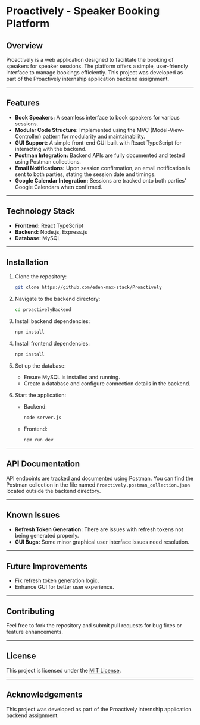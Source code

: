 # Proactively - Speaker Booking Platform

## Overview

Proactively is a web application designed to facilitate the booking of speakers for speaker sessions. The platform offers a simple, user-friendly interface to manage bookings efficiently. This project was developed as part of the Proactively internship application backend assignment.

---

## Features

- **Book Speakers:** A seamless interface to book speakers for various sessions.
- **Modular Code Structure:** Implemented using the MVC (Model-View-Controller) pattern for modularity and maintainability.
- **GUI Support:** A simple front-end GUI built with React TypeScript for interacting with the backend.
- **Postman Integration:** Backend APIs are fully documented and tested using Postman collections.
- **Email Notifications:** Upon session confirmation, an email notification is sent to both parties, stating the session date and timings.
- **Google Calendar Integration:** Sessions are tracked onto both parties' Google Calendars when confirmed.

---

## Technology Stack

- **Frontend:** React TypeScript
- **Backend:** Node.js, Express.js
- **Database:** MySQL

---

## Installation

1. Clone the repository:

   ```bash
   git clone https://github.com/eden-max-stack/Proactively
   ```

2. Navigate to the backend directory:

   ```bash
   cd proactivelyBackend
   ```

3. Install backend dependencies:

   ```bash
   npm install
   ```

4. Install frontend dependencies:

   ```bash
   npm install
   ```

5. Set up the database:

   - Ensure MySQL is installed and running.
   - Create a database and configure connection details in the backend.

6. Start the application:
   - Backend:
     ```bash
     node server.js
     ```
   - Frontend:
     ```bash
     npm run dev
     ```

---

## API Documentation

API endpoints are tracked and documented using Postman. You can find the Postman collection in the file named `Proactively.postman_collection.json` located outside the backend directory.

---

## Known Issues

- **Refresh Token Generation:** There are issues with refresh tokens not being generated properly.
- **GUI Bugs:** Some minor graphical user interface issues need resolution.

---

## Future Improvements

- Fix refresh token generation logic.
- Enhance GUI for better user experience.

---

## Contributing

Feel free to fork the repository and submit pull requests for bug fixes or feature enhancements.

---

## License

This project is licensed under the [MIT License](LICENSE).

---

## Acknowledgements

This project was developed as part of the Proactively internship application backend assignment.
